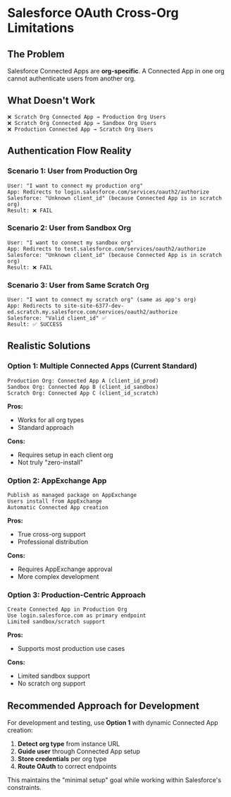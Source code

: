 # Salesforce OAuth Cross-Org Limitations

## The Problem

Salesforce Connected Apps are **org-specific**. A Connected App in one org
cannot authenticate users from another org.

## What Doesn't Work

```
❌ Scratch Org Connected App → Production Org Users
❌ Scratch Org Connected App → Sandbox Org Users  
❌ Production Connected App → Scratch Org Users
```

## Authentication Flow Reality

### Scenario 1: User from Production Org

```
User: "I want to connect my production org"
App: Redirects to login.salesforce.com/services/oauth2/authorize
Salesforce: "Unknown client_id" (because Connected App is in scratch org)
Result: ❌ FAIL
```

### Scenario 2: User from Sandbox Org

```
User: "I want to connect my sandbox org"
App: Redirects to test.salesforce.com/services/oauth2/authorize  
Salesforce: "Unknown client_id" (because Connected App is in scratch org)
Result: ❌ FAIL
```

### Scenario 3: User from Same Scratch Org

```
User: "I want to connect my scratch org" (same as app's org)
App: Redirects to site-site-6377-dev-ed.scratch.my.salesforce.com/services/oauth2/authorize
Salesforce: "Valid client_id" ✅
Result: ✅ SUCCESS
```

## Realistic Solutions

### Option 1: Multiple Connected Apps (Current Standard)

```
Production Org: Connected App A (client_id_prod)
Sandbox Org: Connected App B (client_id_sandbox)  
Scratch Org: Connected App C (client_id_scratch)
```

**Pros:**

- Works for all org types
- Standard approach

**Cons:**

- Requires setup in each client org
- Not truly "zero-install"

### Option 2: AppExchange App

```
Publish as managed package on AppExchange
Users install from AppExchange
Automatic Connected App creation
```

**Pros:**

- True cross-org support
- Professional distribution

**Cons:**

- Requires AppExchange approval
- More complex development

### Option 3: Production-Centric Approach

```
Create Connected App in Production Org
Use login.salesforce.com as primary endpoint
Limited sandbox/scratch support
```

**Pros:**

- Supports most production use cases

**Cons:**

- Limited sandbox support
- No scratch org support

## Recommended Approach for Development

For development and testing, use **Option 1** with dynamic Connected App
creation:

1. **Detect org type** from instance URL
2. **Guide user** through Connected App setup
3. **Store credentials** per org type
4. **Route OAuth** to correct endpoints

This maintains the "minimal setup" goal while working within Salesforce's
constraints.
